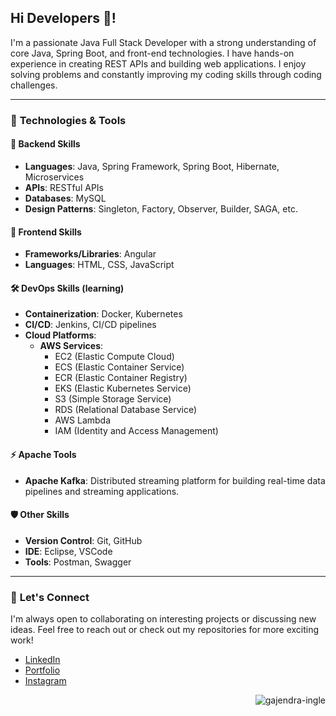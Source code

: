 <h2 align="left">Hi Developers 👋!</h2>

I'm a passionate Java Full Stack Developer with a strong understanding of core Java, Spring Boot, and front-end technologies. I have hands-on experience in creating REST APIs and building web applications. I enjoy solving problems and constantly improving my coding skills through coding challenges.

---

### 🔧 **Technologies & Tools**

#### 🚀 **Backend Skills**
- **Languages**: Java, Spring Framework, Spring Boot, Hibernate, Microservices
- **APIs**: RESTful APIs
- **Databases**: MySQL  
- **Design Patterns**: Singleton, Factory, Observer, Builder, SAGA, etc.

#### 🎨 **Frontend Skills**
- **Frameworks/Libraries**: Angular
- **Languages**: HTML, CSS, JavaScript

#### 🛠 **DevOps Skills** (learning) 
- **Containerization**: Docker, Kubernetes
- **CI/CD**: Jenkins, CI/CD pipelines
- **Cloud Platforms**:
  - **AWS Services**: 
    - EC2 (Elastic Compute Cloud)
    - ECS (Elastic Container Service)
    - ECR (Elastic Container Registry)
    - EKS (Elastic Kubernetes Service)
    - S3 (Simple Storage Service)
    - RDS (Relational Database Service)
    - AWS Lambda
    - IAM (Identity and Access Management)

#### ⚡ **Apache Tools**
- **Apache Kafka**: Distributed streaming platform for building real-time data pipelines and streaming applications.

#### 🛡️ **Other Skills**
- **Version Control**: Git, GitHub  
- **IDE**: Eclipse, VSCode 
- **Tools**: Postman, Swagger 

---

### 🤝 **Let's Connect**
I'm always open to collaborating on interesting projects or discussing new ideas. Feel free to reach out or check out my repositories for more exciting work!

- [LinkedIn](https://linkedin.com/in/gajendra-ingle)
- [Portfolio](https://gajendraingle.netlify.app/)
- [Instagram](https://instagram.com/gajendra.ingle)

<p align="right"> 
  <img src="https://komarev.com/ghpvc/?username=gajendra-ingle&label=Profile%20views&color=0e75b6&style=flat" alt="gajendra-ingle" />
</p>
